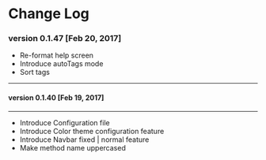 # Change Log

### version 0.1.47 [Feb 20, 2017]
 - Re-format help screen
 - Introduce autoTags mode
 - Sort tags


-------------
#### version 0.1.40 [Feb 19, 2017]
-------------
 - Introduce Configuration file
 - Introduce Color theme configuration feature
 - Introduce Navbar fixed | normal feature
 - Make method name uppercased
